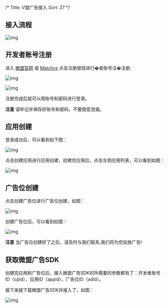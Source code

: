 /*
Title: V盟广告接入
Sort: 27
*/

## 接入流程

![img](http://imgs.matchvs.com/static/V1.png) 

## 开发者账号注册

进入 [微盟官网](http://union.matchvs.com) 或 [Matchvs](http://www.matchvs.com/home) 点击注册按钮进行�者账号注�注册:

![img](http://imgs.matchvs.com/static/v2.png) 

![img](http://imgs.matchvs.com/static/v3.png)

注册完成后就可以用账号和密码进行登录。

**注意** 请牢记并保存好账号和密码，不要随意泄漏。

##  应用创建

登录成功后，可以看到如下图：

![img](http://imgs.matchvs.com/static/v4.png)

点击创建应用进行应用创建，创建完应用后，点击左侧应用列表，可以看到如图：

![img](http://imgs.matchvs.com/static/v5.png)

## 广告位创建

点击创建广告位进行广告位创建，如图：

![img](http://imgs.matchvs.com/static/v6.png)

创建广告位后，可以看到如图：

![img](http://imgs.matchvs.com/static/v7.png)

**注意**   当广告位创建好了之后，请及时与我们联系,我们将为您投放广告!

## 获取微盟广告SDK

创建完应用和广告位后，接入微盟广告SDK的所需要的参数都有了：开发者账号ID（cpid），应用ID（appid），广告位ID（adid）。

接下来就下载微盟广告SDK并接入了，如图：

![img](http://imgs.matchvs.com/static/v8.png)